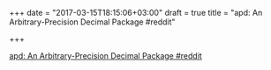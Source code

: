 +++
date = "2017-03-15T18:15:06+03:00"
draft = true
title = "apd: An Arbitrary-Precision Decimal Package  #reddit"

+++

<p><a href="https://t.co/8UTuZknQNk">apd: An Arbitrary-Precision Decimal Package  #reddit</a></p>
